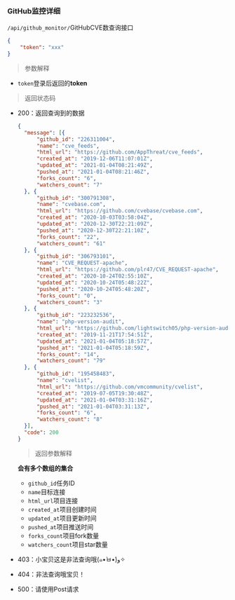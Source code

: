 ### GitHub监控详细

`/api/github_monitor/`GitHubCVE数查询接口

```json
{
	"token": "xxx"
}
```

> 参数解释

- `token`登录后返回的**token**

> 返回状态码

- 200：返回查询到的数据

  ```json
  {
  	"message": [{
  		"github_id": "226311004",
  		"name": "cve_feeds",
  		"html_url": "https://github.com/AppThreat/cve_feeds",
  		"created_at": "2019-12-06T11:07:01Z",
  		"updated_at": "2021-01-04T08:21:49Z",
  		"pushed_at": "2021-01-04T08:21:46Z",
  		"forks_count": "6",
  		"watchers_count": "7"
  	}, {
  		"github_id": "300791308",
  		"name": "cvebase.com",
  		"html_url": "https://github.com/cvebase/cvebase.com",
  		"created_at": "2020-10-03T03:58:04Z",
  		"updated_at": "2020-12-30T22:21:09Z",
  		"pushed_at": "2020-12-30T22:21:10Z",
  		"forks_count": "22",
  		"watchers_count": "61"
  	}, {
  		"github_id": "306793101",
  		"name": "CVE_REQUEST-apache",
  		"html_url": "https://github.com/plr47/CVE_REQUEST-apache",
  		"created_at": "2020-10-24T02:55:10Z",
  		"updated_at": "2020-10-24T05:48:22Z",
  		"pushed_at": "2020-10-24T05:48:20Z",
  		"forks_count": "0",
  		"watchers_count": "3"
  	}, {
  		"github_id": "223232536",
  		"name": "php-version-audit",
  		"html_url": "https://github.com/lightswitch05/php-version-audit",
  		"created_at": "2019-11-21T17:54:51Z",
  		"updated_at": "2021-01-04T05:18:57Z",
  		"pushed_at": "2021-01-04T05:18:59Z",
  		"forks_count": "14",
  		"watchers_count": "79"
  	}, {
  		"github_id": "195458483",
  		"name": "cvelist",
  		"html_url": "https://github.com/vmcommunity/cvelist",
  		"created_at": "2019-07-05T19:30:48Z",
  		"updated_at": "2021-01-04T03:31:16Z",
  		"pushed_at": "2021-01-04T03:31:13Z",
  		"forks_count": "6",
  		"watchers_count": "8"
  	}],
  	"code": 200
  }
  ```

  > 返回参数解释

  **会有多个数组的集合**

  - `github_id`任务ID
  - `name`目标连接
  - `html_url`项目连接
  - `created_at`项目创建时间
  - `updated_at`项目更新时间
  - `pushed_at`项目推送时间
  - `forks_count`项目fork数量
  - `watchers_count`项目star数量

- 403：小宝贝这是非法查询哦(๑•̀ㅂ•́)و✧

- 404：非法查询哦宝贝！

- 500：请使用Post请求

### 
